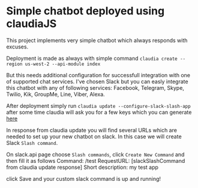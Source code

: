 # Simple chatbot deployed using claudiaJS

This project implements very simple chatbot which always responds with excuses.

Deployment is made as always with simple command `claudia create --region us-west-2 --api-module index`

But this needs additional configuration for successfull integration with one of supported chat services.
I've chosen Slack but you can easly integrate this chatbot with any of following services: Facebook, Telegram, Skype, Twilio, Kik, GroupMe, Line, Viber, Alexa.

After deployment simply run `claudia update --configure-slack-slash-app` after some time claudia will ask you for a few keys which you can generate [here](https://api.slack.com/apps?new_app=1)

In response from claudia update you will find several URLs which are needed to set up your new chatbot on slack. In this case we will create Slack `Slash command`.

On slack.api page choose `Slash commands`, click `Create New Command` and then fill it as follows
Command: /test
RequestURL: [slackSlashCommand from claudia update response]
Short description: my test app

click Save and your custom slack command is up and running!